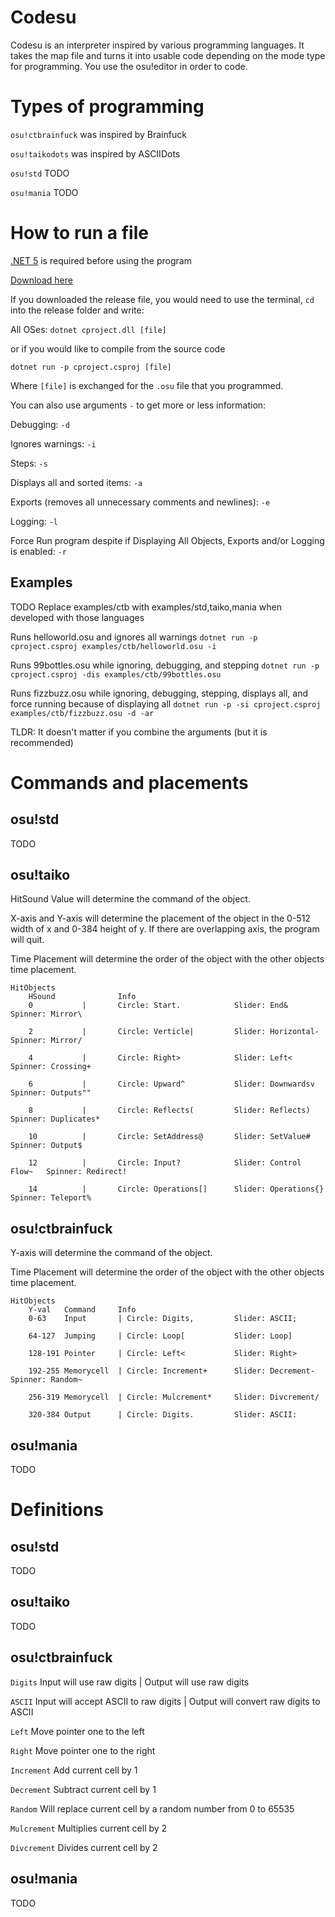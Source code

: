 # Codesu

Codesu is an interpreter inspired by various programming languages. It takes the map file and turns it into usable code depending on the mode type for programming. You use the osu!editor in order to code.

# Types of programming

`osu!ctbrainfuck` was inspired by Brainfuck

`osu!taikodots` was inspired by ASCIIDots

`osu!std` TODO

`osu!mania` TODO

# How to run a file

[.NET 5](https://dotnet.microsoft.com/download/dotnet/5.0) is required before using the program

[Download here](https://github.com/K3VRAL/codesu/releases)

If you downloaded the release file, you would need to use the terminal, `cd` into the release folder and write:

All OSes: `dotnet cproject.dll [file]`

or if you would like to compile from the source code

`dotnet run -p cproject.csproj [file]`

Where `[file]` is exchanged for the `.osu` file that you programmed.

You can also use arguments `-` to get more or less information:

Debugging: `-d`

Ignores warnings: `-i`

Steps: `-s`

Displays all and sorted items: `-a`

Exports (removes all unnecessary comments and newlines): `-e`

Logging: `-l`

Force Run program despite if Displaying All Objects, Exports and/or Logging is enabled: `-r`

## Examples

TODO Replace examples/ctb with examples/std,taiko,mania when developed with those languages

Runs helloworld.osu and ignores all warnings `dotnet run -p cproject.csproj examples/ctb/helloworld.osu -i`

Runs 99bottles.osu while ignoring, debugging, and stepping `dotnet run -p cproject.csproj -dis examples/ctb/99bottles.osu`

Runs fizzbuzz.osu while ignoring, debugging, stepping, displays all, and force running because of displaying all `dotnet run -p -si cproject.csproj examples/ctb/fizzbuzz.osu -d -ar`

TLDR: It doesn't matter if you combine the arguments (but it is recommended)

# Commands and placements

## osu!std

TODO

## osu!taiko

HitSound Value will determine the command of the object.

X-axis and Y-axis will determine the placement of the object in the 0-512 width of x and 0-384 height of y.
If there are overlapping axis, the program will quit.

Time Placement will determine the order of the object with the other objects time placement.

    HitObjects
        HSound              Info
        0           |       Circle: Start.            Slider: End&            Spinner: Mirror\

        2           |       Circle: Verticle|         Slider: Horizontal-     Spinner: Mirror/

        4           |       Circle: Right>            Slider: Left<           Spinner: Crossing+

        6           |       Circle: Upward^           Slider: Downwardsv      Spinner: Outputs""

        8           |       Circle: Reflects(         Slider: Reflects)       Spinner: Duplicates*

        10          |       Circle: SetAddress@       Slider: SetValue#       Spinner: Output$

        12          |       Circle: Input?            Slider: Control Flow~   Spinner: Redirect!

        14          |       Circle: Operations[]      Slider: Operations{}    Spinner: Teleport%

## osu!ctbrainfuck

Y-axis will determine the command of the object.

Time Placement will determine the order of the object with the other objects time placement.

    HitObjects
        Y-val   Command     Info
        0-63    Input       | Circle: Digits,         Slider: ASCII;

        64-127  Jumping     | Circle: Loop[           Slider: Loop]

        128-191 Pointer     | Circle: Left<           Slider: Right>

        192-255 Memorycell  | Circle: Increment+      Slider: Decrement-      Spinner: Random~

        256-319 Memorycell  | Circle: Mulcrement*     Slider: Divcrement/

        320-384 Output      | Circle: Digits.         Slider: ASCII:

## osu!mania

TODO

# Definitions

## osu!std

TODO

## osu!taiko

TODO

## osu!ctbrainfuck

`Digits`      Input will use raw digits               |   Output will use raw digits

`ASCII`       Input will accept ASCII to raw digits   |   Output will convert raw digits to ASCII

`Left`        Move pointer one to the left

`Right`       Move pointer one to the right

`Increment`   Add current cell by 1

`Decrement`   Subtract current cell by 1

`Random`      Will replace current cell by a random number from 0 to 65535

`Mulcrement`  Multiplies current cell by 2

`Divcrement`  Divides current cell by 2

## osu!mania

TODO
